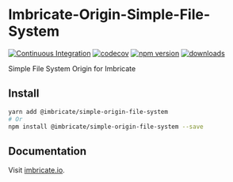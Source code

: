 # Imbricate-Origin-Simple-File-System

[![Continuous Integration](https://github.com/Imbricate/Imbricate-Simple-Origin-File-System/actions/workflows/ci.yml/badge.svg)](https://github.com/Imbricate/Imbricate-Simple-Origin-File-System/actions/workflows/ci.yml)
[![codecov](https://codecov.io/gh/Imbricate/Imbricate-Simple-Origin-File-System/branch/main/graph/badge.svg)](https://codecov.io/gh/Imbricate/Imbricate-Simple-Origin-File-System)
[![npm version](https://badge.fury.io/js/%40imbricate%2Fsimple-origin-file-system.svg)](https://badge.fury.io/js/%40imbricate%2Fsimple-origin-file-system)
[![downloads](https://img.shields.io/npm/dm/@imbricate/simple-origin-file-system.svg)](https://www.npmjs.com/package/@imbricate/simple-origin-file-system)

Simple File System Origin for Imbricate

## Install

```sh
yarn add @imbricate/simple-origin-file-system
# Or
npm install @imbricate/simple-origin-file-system --save
```

## Documentation

Visit [imbricate.io](https://imbricate.io/).
